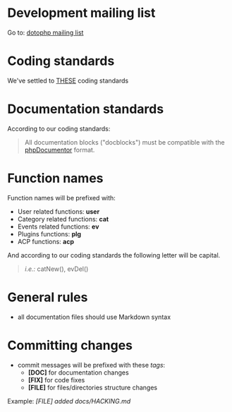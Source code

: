 Development mailing list
========================
Go to: [dotophp mailing list](http://groups.google.com/group/dotophp)

Coding standards
================
We've settled to [THESE](http://framework.zend.com/manual/en/coding-standard.overview.html)
coding standards 

Documentation standards
=======================
According to our coding standards:
> All documentation blocks ("docblocks") must be compatible with the 
[phpDocumentor](http://phpdoc.org/) format.

Function names
==============
Function names will be prefixed with: 

* User related functions: __user__
* Category related functions: __cat__
* Events related functions: __ev__
* Plugins functions: __plg__
* ACP functions: __acp__

And according to our coding standards the following letter will be capital.
> _i.e.:_ catNew(), evDel()

General rules
=============
* all documentation files should use Markdown syntax

Committing changes
==================
* commit messages will be prefixed with these _tags_: 
	* __[DOC]__ for documentation changes
	* __[FIX]__ for code fixes
	* __[FILE]__ for files/directories structure changes


Example: _[FILE] added docs/HACKING.md_
